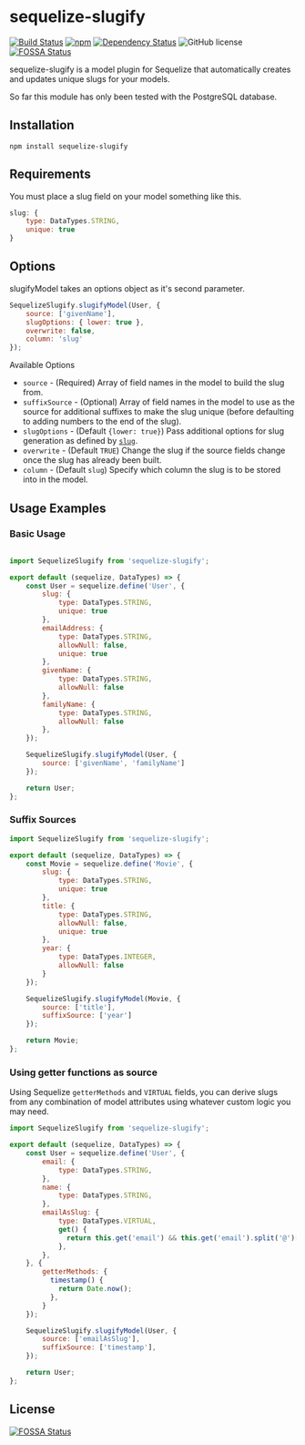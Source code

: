 # sequelize-slugify

[![Build Status](https://travis-ci.org/jarrodconnolly/sequelize-slugify.svg?branch=master)](https://travis-ci.org/jarrodconnolly/sequelize-slugify) [![npm](https://img.shields.io/npm/v/sequelize-slugify.svg)](https://www.npmjs.com/package/sequelize-slugify) [![Dependency Status](https://david-dm.org/jarrodconnolly/sequelize-slugify.svg)](https://david-dm.org/jarrodconnolly/sequelize-slugify) ![GitHub license](https://img.shields.io/github/license/jarrodconnolly/sequelize-slugify.svg)
[![FOSSA Status](https://app.fossa.io/api/projects/git%2Bgithub.com%2Fjarrodconnolly%2Fsequelize-slugify.svg?type=shield)](https://app.fossa.io/projects/git%2Bgithub.com%2Fjarrodconnolly%2Fsequelize-slugify?ref=badge_shield)

sequelize-slugify is a model plugin for Sequelize that automatically creates and updates unique slugs for your models.

So far this module has only been tested with the PostgreSQL database.

## Installation

`npm install sequelize-slugify`

## Requirements

You must place a slug field on your model something like this.

```javascript
slug: {
    type: DataTypes.STRING,
    unique: true
}
```
## Options

slugifyModel takes an options object as it's second parameter.

```javascript
SequelizeSlugify.slugifyModel(User, {
    source: ['givenName'],
    slugOptions: { lower: true },
    overwrite: false,
    column: 'slug'
});

```
Available Options

- `source` - (Required) Array of field names in the model to build the slug from.
- `suffixSource` - (Optional) Array of field names in the model to use as the source for additional suffixes to make the slug unique (before defaulting to adding numbers to the end of the slug).
- `slugOptions` - (Default `{lower: true}`) Pass additional options for slug generation as defined by [`slug`](https://github.com/dodo/node-slug).
- `overwrite` - (Default `TRUE`) Change the slug if the source fields change once the slug has already been built.
- `column` - (Default `slug`) Specify which column the slug is to be stored into in the model.

## Usage Examples

### Basic Usage

```javascript

import SequelizeSlugify from 'sequelize-slugify';

export default (sequelize, DataTypes) => {
    const User = sequelize.define('User', {
        slug: {
            type: DataTypes.STRING,
            unique: true
        },
        emailAddress: {
            type: DataTypes.STRING,
            allowNull: false,
            unique: true
        },
        givenName: {
            type: DataTypes.STRING,
            allowNull: false
        },
        familyName: {
            type: DataTypes.STRING,
            allowNull: false
        },
    });

    SequelizeSlugify.slugifyModel(User, {
        source: ['givenName', 'familyName']
    });

    return User;
};
```

### Suffix Sources

```javascript
import SequelizeSlugify from 'sequelize-slugify';

export default (sequelize, DataTypes) => {
    const Movie = sequelize.define('Movie', {
        slug: {
            type: DataTypes.STRING,
            unique: true
        },
        title: {
            type: DataTypes.STRING,
            allowNull: false,
            unique: true
        },
        year: {
            type: DataTypes.INTEGER,
            allowNull: false
        }
    });

    SequelizeSlugify.slugifyModel(Movie, {
        source: ['title'],
        suffixSource: ['year']
    });

    return Movie;
};

```

### Using getter functions as source

Using Sequelize `getterMethods` and `VIRTUAL` fields, you can derive slugs from any combination of model attributes using whatever custom logic you may need.

```javascript
import SequelizeSlugify from 'sequelize-slugify';

export default (sequelize, DataTypes) => {
    const User = sequelize.define('User', {
        email: {
            type: DataTypes.STRING,
        },
        name: {
            type: DataTypes.STRING,
        },
        emailAsSlug: {
            type: DataTypes.VIRTUAL,
            get() {
              return this.get('email') && this.get('email').split('@')[0].replace('.', '-');
            },
        },
    }, {
        getterMethods: {
          timestamp() {
            return Date.now();
          },
        }
    });

    SequelizeSlugify.slugifyModel(User, {
        source: ['emailAsSlug'],
        suffixSource: ['timestamp'],
    });

    return User;
};
```


## License
[![FOSSA Status](https://app.fossa.io/api/projects/git%2Bgithub.com%2Fjarrodconnolly%2Fsequelize-slugify.svg?type=large)](https://app.fossa.io/projects/git%2Bgithub.com%2Fjarrodconnolly%2Fsequelize-slugify?ref=badge_large)